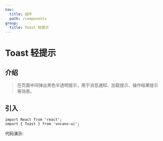 ```yaml
---
nav:
  title: 组件
  path: /components
group:
  title: Toast 轻提示
---
```


# Toast 轻提示
## 介绍

> 在页面中间弹出黑色半透明提示，用于消息通知、加载提示、操作结果提示等场景。

## 引入

```tsx | pure
import React from 'react';
import { Toast } from 'vocano-ui';
```

代码演示:
<code src="../../../example/Toast/index.tsx" hideActions='["CSB"]'></code>

<!-- <API src="./index.tsx" exports='["default"]'></API> -->
